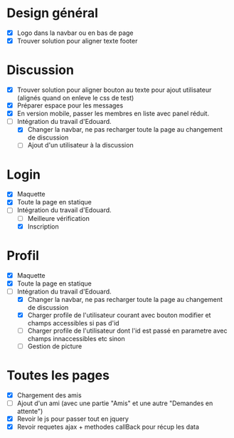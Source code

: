 # Design général
- [x] Logo dans la navbar ou en bas de page
- [x] Trouver solution pour aligner texte footer

# Discussion
- [x] Trouver solution pour aligner bouton au texte pour ajout utilisateur (alignés quand on enleve le css de test)
- [x] Préparer espace pour les messages
- [x] En version mobile, passer les membres en liste avec panel réduit.
- [ ] Intégration du travail d'Edouard.
  - [x] Changer la navbar, ne pas recharger toute la page au changement de discussion
  - [ ] Ajout d'un utilisateur à la discussion

# Login
- [x] Maquette
- [x] Toute la page en statique
- [ ] Intégration du travail d'Edouard.
  - [ ] Meilleure vérification
  - [x] Inscription

# Profil
- [x] Maquette
- [x] Toute la page en statique
- [ ] Intégration du travail d'Edouard.
  - [x] Changer la navbar, ne pas recharger toute la page au changement de discussion
  - [x] Charger profile de l'utilisateur courant avec bouton modifier et champs accessibles si pas d'id
  - [ ] Charger profile de l'utilisateur dont l'id est passé en parametre avec champs innaccessibles etc sinon
  - [ ] Gestion de picture

# Toutes les pages
- [x] Chargement des amis 
- [ ] Ajout d'un ami (avec une partie "Amis" et une autre "Demandes en attente")
- [x] Revoir le js pour passer tout en jquery
- [x] Revoir requetes ajax + methodes callBack pour récup les data
